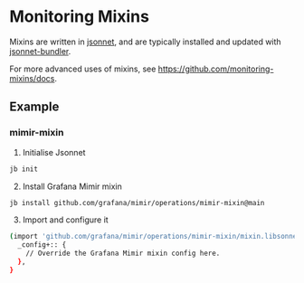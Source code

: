 # Monitoring Mixins

Mixins are written in [jsonnet](https://jsonnet.org/), and are typically installed and updated with [jsonnet-bundler](https://github.com/jsonnet-bundler/jsonnet-bundler).

For more advanced uses of mixins, see
https://github.com/monitoring-mixins/docs.


## Example

### mimir-mixin

1. Initialise Jsonnet

``` bash
jb init
```

2. Install Grafana Mimir mixin

``` bash
jb install github.com/grafana/mimir/operations/mimir-mixin@main
```

3. Import and configure it

``` bash
(import 'github.com/grafana/mimir/operations/mimir-mixin/mixin.libsonnet') + {
  _config+:: {
    // Override the Grafana Mimir mixin config here.
  },
}
```